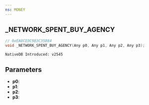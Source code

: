 ```yaml
---
ns: MONEY 
---
```


## _NETWORK_SPENT_BUY_AGENCY

```c
// 0xEA8CD3C9B3C35884 
void _NETWORK_SPENT_BUY_AGENCY(Any p0, Any p1, Any p2, Any p3);
```

```
NativeDB Introduced: v2545
```

## Parameters
* **p0**:
* **p1**:
* **p2**:
* **p3**:
